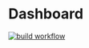 Dashboard
====

[![build workflow](https://github.com/hungtcs/dashboard/actions/workflows/build.yml/badge.svg)](https://github.com/hungtcs/dashboard/actions/workflows/build.yml)
